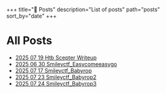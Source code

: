 +++
title="📝 Posts"
description="List of posts"
path="posts"
sort_by="date"
+++

# All Posts

- [2025 07 19 Htb Scepter Writeup](content/blog/HackTheBox/2025-07-19-HTB-Scepter-Writeup.md)
- [2025 06 30 Smileyctf_Easycomeeasygo](content/blog/SmileyCTF/2025-06-30-SmileyCTF_EasyComeEasyGO.md)
- [2025 07 17 Smileyctf_Babyrop](content/blog/SmileyCTF/2025-07-17-SmileyCTF_Babyrop.md)
- [2025 07 23 Smileyctf_Babyrop2](content/blog/SmileyCTF/2025-07-23-SmileyCTF_Babyrop2.md)
- [2025 07 24 Smileyctf_Babyrop3](content/blog/SmileyCTF/2025-07-24-SmileyCTF_Babyrop3.md)

